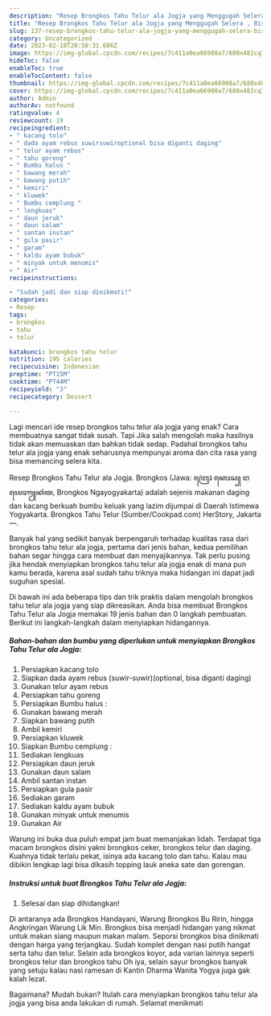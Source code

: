 ```yaml
---
description: "Resep Brongkos Tahu Telur ala Jogja yang Menggugah Selera , Bisa Manjain Lidah"
title: "Resep Brongkos Tahu Telur ala Jogja yang Menggugah Selera , Bisa Manjain Lidah"
slug: 137-resep-brongkos-tahu-telur-ala-jogja-yang-menggugah-selera-bisa-manjain-lidah
category: Uncategorized
date: 2023-02-18T20:50:31.686Z
image: https://img-global.cpcdn.com/recipes/7c411a0ea66908a7/680x482cq70/brongkos-tahu-telur-ala-jogja-foto-resep-utama.jpg
hideToc: false
enableToc: true
enableTocContent: false
thumbnail: https://img-global.cpcdn.com/recipes/7c411a0ea66908a7/680x482cq70/brongkos-tahu-telur-ala-jogja-foto-resep-utama.jpg
cover: https://img-global.cpcdn.com/recipes/7c411a0ea66908a7/680x482cq70/brongkos-tahu-telur-ala-jogja-foto-resep-utama.jpg
author: Admin
authorAv: notfound
ratingvalue: 4
reviewcount: 19
recipeingredient:
- " kacang tolo"
- " dada ayam rebus suwirsuwiroptional bisa diganti daging"
- " telur ayam rebus"
- " tahu goreng"
- " Bumbu halus "
- " bawang merah"
- " bawang putih"
- " kemiri"
- " kluwek"
- " Bumbu cemplung "
- " lengkuas"
- " daun jeruk"
- " daun salam"
- " santan instan"
- " gula pasir"
- " garam"
- " kaldu ayam bubuk"
- " minyak untuk menumis"
- " Air"
recipeinstructions:

- "Sudah jadi dan siap dinikmati!"
categories:
- Resep
tags:
- brongkos
- tahu
- telur

katakunci: brongkos tahu telur 
nutrition: 195 calories
recipecuisine: Indonesian
preptime: "PT15M"
cooktime: "PT44M"
recipeyield: "3"
recipecategory: Dessert

---
```



Lagi mencari ide resep brongkos tahu telur ala jogja yang enak? Cara membuatnya sangat tidak susah. Tapi Jika salah mengolah maka hasilnya tidak akan memuaskan dan bahkan tidak sedap. Padahal brongkos tahu telur ala jogja yang enak seharusnya mempunyai aroma dan cita rasa yang bisa memancing selera kita.


Resep Brongkos Tahu Telur ala Jogja. Brongkos (Jawa: ꦧꦿꦺꦴꦁ ꦏꦺꦴꦱ꧀ ꦔꦪꦺꦴꦒꦾꦏꦂꦠ, Brongkos Ngayogyakarta) adalah sejenis makanan daging dan kacang berkuah bumbu keluak yang lazim dijumpai di Daerah Istimewa Yogyakarta. Brongkos Tahu Telur (Sumber/Cookpad.com) HerStory, Jakarta —.

Banyak hal yang sedikit banyak berpengaruh terhadap kualitas rasa dari brongkos tahu telur ala jogja, pertama dari jenis bahan, kedua pemilihan bahan segar hingga cara membuat dan menyajikannya. Tak perlu pusing jika hendak menyiapkan brongkos tahu telur ala jogja enak di mana pun kamu berada, karena asal sudah tahu triknya maka hidangan ini dapat jadi suguhan spesial.


Di bawah ini ada beberapa tips dan trik praktis dalam mengolah brongkos tahu telur ala jogja yang siap dikreasikan. Anda bisa membuat Brongkos Tahu Telur ala Jogja memakai 19 jenis bahan dan 0 langkah pembuatan. Berikut ini langkah-langkah dalam menyiapkan hidangannya.

<!--inarticleads1-->

##### Bahan-bahan dan bumbu yang diperlukan untuk menyiapkan Brongkos Tahu Telur ala Jogja:

1. Persiapkan  kacang tolo
1. Siapkan  dada ayam rebus (suwir-suwir)(optional, bisa diganti daging)
1. Gunakan  telur ayam rebus
1. Persiapkan  tahu goreng
1. Persiapkan  Bumbu halus :
1. Gunakan  bawang merah
1. Siapkan  bawang putih
1. Ambil  kemiri
1. Persiapkan  kluwek
1. Siapkan  Bumbu cemplung :
1. Sediakan  lengkuas
1. Persiapkan  daun jeruk
1. Gunakan  daun salam
1. Ambil  santan instan
1. Persiapkan  gula pasir
1. Sediakan  garam
1. Sediakan  kaldu ayam bubuk
1. Gunakan  minyak untuk menumis
1. Gunakan  Air


Warung ini buka dua puluh empat jam buat memanjakan lidah. Terdapat tiga macam brongkos disini yakni brongkos ceker, brongkos telur dan daging. Kuahnya tidak terlalu pekat, isinya ada kacang tolo dan tahu. Kalau mau dibikin lengkap lagi bisa dikasih topping lauk aneka sate dan gorengan. 

<!--inarticleads2-->

##### Instruksi untuk buat Brongkos Tahu Telur ala Jogja:


1. Selesai dan siap dihidangkan!

Di antaranya ada Brongkos Handayani, Warung Brongkos Bu Ririn, hingga Angkringan Warung Lik Min. Brongkos bisa menjadi hidangan yang nikmat untuk makan siang maupun makan malam. Seporsi brongkos bisa dinikmati dengan harga yang terjangkau. Sudah komplet dengan nasi putih hangat serta tahu dan telur. Selain ada brongkos koyor, ada varian lainnya seperti brongkos telur dan brongkos tahu Oh iya, selain sayur brongkos banyak yang setuju kalau nasi ramesan di Kantin Dharma Wanita Yogya juga gak kalah lezat. 

Bagaimana? Mudah bukan? Itulah cara menyiapkan brongkos tahu telur ala jogja yang bisa anda lakukan di rumah. Selamat menikmati
